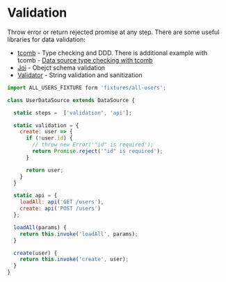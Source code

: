 # Validation

Throw error or return rejected promise at any step. There are some useful
libraries for data validation:

* [tcomb](https://github.com/gcanti/tcomb) - Type checking and DDD. There is
  additional example with tcomb -
  [Data source type checking with tcomb](/docs/recipes/data-source-type-checking.md)
* [Joi](https://www.npmjs.com/package/joi) - Obejct schema validation
* [Validator](https://github.com/chriso/validator.js) - String validation and
  sanitization

```js
import ALL_USERS_FIXTURE form 'fixtures/all-users';

class UserDataSource extends DataSource {

  static steps =  ['validation', 'api'];

  static validation = {
    create: user => {
      if (!user.id) {
        // throw new Error('"id" is required');
        return Promise.reject('"id" is required');
      }

      return user;
    }
  }

  static api = {
    loadAll: api('GET /users'),
    create: api('POST /users')
  };

  loadAll(params) {
    return this.invoke('loadAll', params);
  }

  create(user) {
    return this.invoke('create', user);
  }
}
```
